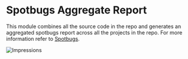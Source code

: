 # Spotbugs Aggregate Report

This module combines all the source code in the repo and generates an aggregated spotbugs report across all the projects in the repo.
For more information refer to [Spotbugs](https://spotbugs.github.io/).

![Impressions](https://azure-sdk-impressions.azurewebsites.net/api/impressions/azure-sdk-for-java%2Feng%2Fspotbugs-aggregate-report%2FREADME.png)